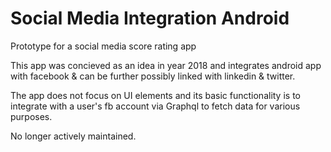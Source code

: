 # Social Media Integration Android
Prototype for a social media score rating app

This app was concieved as an idea in year 2018 and integrates android app with facebook & can be further possibly linked with linkedin & twitter. 

The app does not focus on UI elements and its basic functionality is to integrate with a user's fb account via Graphql to fetch data for various purposes.

No longer actively maintained.
